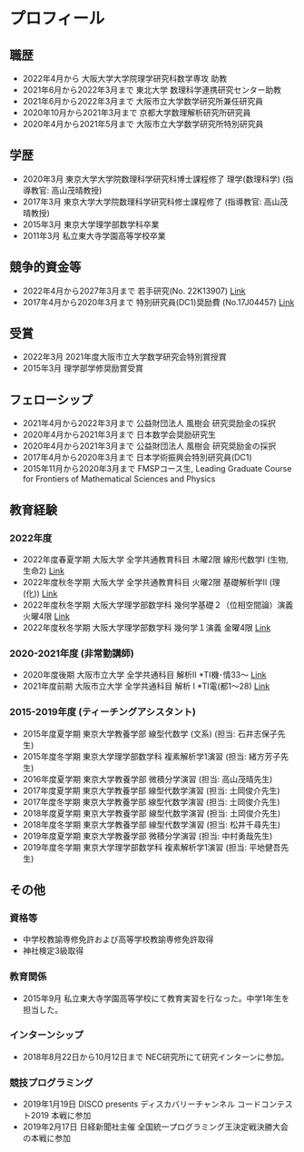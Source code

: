 
# **プロフィール**

## **職歴**
- 2022年4月から 大阪大学大学院理学研究科数学専攻 助教
- 2021年6月から2022年3月まで 東北大学 数理科学連携研究センター助教
- 2021年6月から2022年3月まで 大阪市立大学数学研究所兼任研究員 
- 2020年10月から2021年3月まで 京都大学数理解析研究所研究員 
- 2020年4月から2021年5月まで 大阪市立大学数学研究所特別研究員

## **学歴**
- 2020年3月 東京大学大学院数理科学研究科博士課程修了 理学(数理科学) (指導教官: 高山茂晴教授)
- 2017年3月 東京大学大学院数理科学研究科修士課程修了 (指導教官: 高山茂晴教授) <!--- - 2017年4月 東京大学大学院数理科学研究科博士課程入学-->
- 2015年3月 東京大学理学部数学科卒業<!--- 2015年4月 東京大学大学院数理科学研究科修士課程入学-->
- 2011年3月 私立東大寺学園高等学校卒業<!---  - 2011年4月 東京大学理科I類入学-->

## **競争的資金等**
- 2022年4月から2027年3月まで 若手研究(No. 22K13907) [Link](https://kaken.nii.ac.jp/ja/grant/KAKENHI-PROJECT-22K13907/)
- 2017年4月から2020年3月まで 特別研究員(DC1)奨励費 (No.17J04457) [Link](https://kaken.nii.ac.jp/ja/grant/KAKENHI-PROJECT-17J04457/)

## **受賞**
- 2022年3月 2021年度大阪市立大学数学研究会特別賞授賞
- 2015年3月 理学部学修奨励賞受賞

## **フェローシップ**
- 2021年4月から2022年3月まで 公益財団法人 風樹会 研究奨励金の採択
- 2020年4月から2021年3月まで 日本数学会奨励研究生
- 2020年4月から2021年3月まで 公益財団法人 風樹会 研究奨励金の採択
- 2017年4月から2020年3月まで 日本学術振興会特別研究員(DC1)
- 2015年11月から2020年3月まで FMSPコース生, Leading Graduate Course for Frontiers of Mathematical Sciences and Physics


## **教育経験**

### **2022年度**
- 2022年度春夏学期 大阪大学 全学共通教育科目 木曜2限 線形代数学I (生物,生命2) [Link](https://masataka123.github.io/2022_summer_LA/)
- 2022年度秋冬学期 大阪大学 全学共通教育科目 火曜2限 基礎解析学II (理(化)) [Link](https://masataka123.github.io/2022_winter_int/)
- 2022年度秋冬学期 大阪大学理学部数学科 幾何学基礎２（位相空間論）演義 火曜4限 [Link](https://masataka123.github.io/2022_winter_generaltopology/)
- 2022年度秋冬学期 大阪大学理学部数学科 幾何学１演義  金曜4限  [Link](https://masataka123.github.io/2022_winter_stokes/)

### **2020-2021年度 (非常勤講師)**
- 2020年度後期 大阪市立大学  全学共通科目 解析Ⅱ *TⅠ機･情33～ [Link](https://github.com/masataka123/class/tree/master/2020_autumn)
- 2021年度前期 大阪市立大学  全学共通科目 解析 I *TⅠ電(都1～28) [Link](https://github.com/masataka123/2021_summer)

### **2015-2019年度 (ティーチングアシスタント)**
- 2015年度夏学期 東京大学教養学部 線型代数学 (文系) (担当: 石井志保子先生)
- 2015年度冬学期 東京大学理学部数学科 複素解析学1演習 (担当: 緒方芳子先生)
- 2016年度夏学期 東京大学教養学部 微積分学演習
(担当: 高山茂晴先生)
- 2017年度夏学期 東京大学教養学部 線型代数学演習
(担当: 土岡俊介先生) 
- 2017年度冬学期 東京大学教養学部 線型代数学演習
(担当: 土岡俊介先生) 
- 2018年度夏学期 東京大学教養学部 線型代数学演習
(担当: 土岡俊介先生) 
- 2018年度冬学期 東京大学教養学部 線型代数学演習
(担当: 松井千尋先生) 
- 2019年度夏学期 東京大学教養学部 微積分学演習
(担当: 中村勇哉先生) 
- 2019年度冬学期 東京大学理学部数学科 複素解析学1演習
(担当: 平地健吾先生) 


## **その他**

### **資格等**
- 中学校教諭専修免許および高等学校教諭専修免許取得
- 神社検定3級取得

### **教育関係**
- 2015年9月 私立東大寺学園高等学校にて教育実習を行なった。中学1年生を担当した。

### **インターンシップ**
- 2018年8月22日から10月12日まで NEC研究所にて研究インターンに参加。

### **競技プログラミング**
- 2019年1月19日 DISCO presents ディスカバリーチャンネル コードコンテスト2019 本戦に参加
- 2019年2月17日 日経新聞社主催 全国統一プログラミング王決定戦決勝大会の本戦に参加
